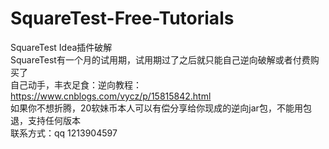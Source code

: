 # SquareTest-Free-Tutorials
SquareTest Idea插件破解<br>
SquareTest有一个月的试用期，试用期过了之后就只能自己逆向破解或者付费购买了<br>
自己动手，丰衣足食：逆向教程：https://www.cnblogs.com/vycz/p/15815842.html<br>
如果你不想折腾，20软妹币本人可以有偿分享给你现成的逆向jar包，不能用包退，支持任何版本<br>
联系方式：qq 1213904597

